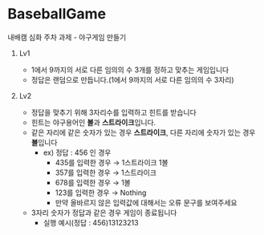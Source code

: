 # BaseballGame
내배캠 심화 주차 과제 - 야구게임 만들기

1. Lv1
   - 1에서 9까지의 서로 다른 임의의 수 3개를 정하고 맞추는 게임입니다
   - 정답은 랜덤으로 만듭니다.(1에서 9까지의 서로 다른 임의의 수 3자리)

2. Lv2
   - 정답을 맞추기 위해 3자리수를 입력하고 힌트를 받습니다
   - 힌트는 야구용어인 **볼**과 **스트라이크**입니다.
   - 같은 자리에 같은 숫자가 있는 경우 **스트라이크**, 다른 자리에 숫자가 있는 경우 **볼**입니다
      - ex) 정답 : 456 인 경우
        - 435를 입력한 경우 → 1스트라이크 1볼
        - 357를 입력한 경우 → 1스트라이크
        - 678를 입력한 경우 → 1볼
        - 123를 입력한 경우 → Nothing
        - 만약 올바르지 않은 입력값에 대해서는 오류 문구를 보여주세요
   - 3자리 숫자가 정답과 같은 경우 게임이 종료됩니다
        - 실행 예시(정답 : 456)13123213
